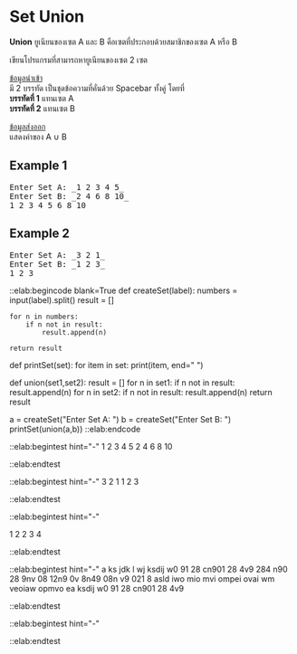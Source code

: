 # Set Union

**Union** ยูเนียนของเซต A และ B คือเซตที่ประกอบด้วยสมาชิกของเซต A หรือ B

เขียนโปรแกรมที่สามารถหายูเนียนของเซต 2 เซต

<u>ข้อมูลนำเข้า</u>  
มี 2 บรรทัด เป็นชุดข้อความที่คั่นด้วย Spacebar ทั้งคู่ โดยที่  
**บรรทัดที่ 1** แทนเซต A  
**บรรทัดที่ 2** แทนเซต B  

<u>ข้อมูลส่งออก</u>  
แสดงค่าของ A ∪ B

## Example 1
<pre class="output">
Enter Set A: _1 2 3 4 5_
Enter Set B: _2 4 6 8 10_
1 2 3 4 5 6 8 10 
</pre>

## Example 2
<pre class="output">
Enter Set A: _3 2 1_
Enter Set B: _1 2 3_
1 2 3 
</pre>

::elab:begincode blank=True
def createSet(label):
    numbers = input(label).split()
    result = []

    for n in numbers:
        if n not in result:
            result.append(n)

    return result

def printSet(set):
    for item in set:
        print(item, end=" ")

def union(set1,set2):
    result = []
    for n in set1:
        if n not in result:
            result.append(n)
    for n in set2:
        if n not in result:
            result.append(n)
    return result
    

a = createSet("Enter Set A: ")
b = createSet("Enter Set B: ")
printSet(union(a,b))
::elab:endcode

::elab:begintest hint="-"
1 2 3 4 5
2 4 6 8 10

::elab:endtest

::elab:begintest hint="-"
3 2 1
1 2 3

::elab:endtest

::elab:begintest hint="-"

1 2 2 3 4

::elab:endtest

::elab:begintest hint="-"
a ks jdk l wj ksdij w0 91 28 cn901 28 4v9 284 n90 28 9nv 08 12n9 0v 8n49 08n v9 021 8
asld iwo mio mvi ompei ovai wm veoiaw opmvo ea ksdij w0 91 28 cn901 28 4v9

::elab:endtest

::elab:begintest hint="-"



::elab:endtest